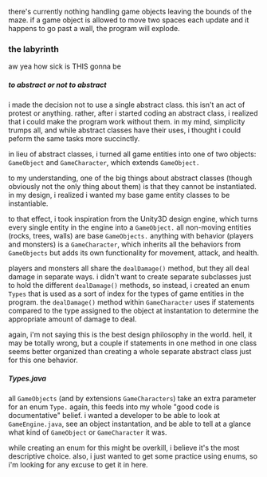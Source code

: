 there's currently nothing handling game objects leaving the bounds of the maze.  if a game object is allowed to move two spaces each update and it happens to go past a wall, the program will explode.


### the labyrinth

aw yea how sick is THIS gonna be

##### to abstract or not to abstract

i made the decision not to use a single abstract class.  this isn't an act of protest or anything.  rather, after i started coding an abstract class, i realized that i could make the program work without them.  in my mind, simplicity trumps all, and while abstract classes have their uses, i thought i could peform the same tasks more succinctly.

in lieu of abstract classes, i turned all game entities into one of two objects: `GameObject` and `GameCharacter`, which extends `GameObject.`

to my understanding, one of the big things about abstract classes (though obviously not the only thing about them) is that they cannot be instantiated.  in my design, i realized i wanted my base game entity classes to be instantiable.  

to that effect, i took inspiration from the Unity3D design engine, which turns every single entity in the engine into a `GameObject.`  all non-moving entities (rocks, trees, walls) are base `GameObjects.`  anything with behavior (players and monsters) is a `GameCharacter`, which inherits all the behaviors from `GameObjects` but adds its own functionality for movement, attack, and health.

players and monsters all share the `dealDamage()` method, but they all deal damage in separate ways.  i didn't want to create separate subclasses just to hold the different `dealDamage()` methods, so instead, i created an enum `Types` that is used as a sort of index for the types of game entities in the program.  the `dealDamage()` method within `GameCharacter` uses if statements compared to the type assigned to the object at instantation to determine the appropriate amount of damage to deal.  

again, i'm not saying this is the best design philosophy in the world.  hell, it may be totally wrong, but a couple if statements in one method in one class seems better organized than creating a whole separate abstract class just for this one behavior.

##### Types.java

all `GameObjects` (and by extensions `GameCharacters`) take an extra parameter for an enum `Type.`  again, this feeds into my whole "good code is documentative" belief.  i wanted a developer to be able to look at `GameEngine.java`, see an object instantation, and be able to tell at a glance what kind of `GameObject` or `GameCharacter` it was.

while creating an enum for this might be overkill, i believe it's the most descriptive choice.  also, i just wanted to get some practice using enums, so i'm looking for any excuse to get it in here.